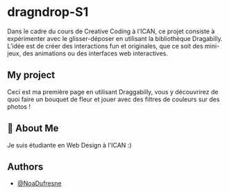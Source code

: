 # dragndrop-S1

Dans le cadre du cours de Creative Coding à l’ICAN, ce projet consiste à expérimenter avec le glisser-déposer en utilisant la bibliothèque Dragabilly. L’idée est de créer des interactions fun et originales, que ce soit des mini-jeux, des animations ou des interfaces web interactives. 

## My project
Ceci est ma première page en utilisant Draggabilly, vous y découvrirez de quoi faire un bouquet de fleur et jouer avec des filtres de couleurs sur des photos !

## 🚀 About Me
Je suis étudiante en Web Design à l'ICAN :) 

## Authors

- [@NoaDufresne](https://github.com/NoaDufresne)